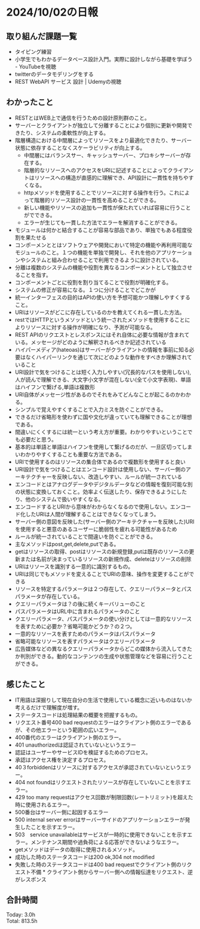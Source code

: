 # 2024/10/02の日報
## 取り組んだ課題一覧
* タイピング練習
* 小学生でもわかるデータベース設計入門。実際に設計しながら基礎を学ぼう - YouTubeを視聴
* twitterのデータモデリングをする
* REST WebAPI サービス 設計 | Udemyの視聴
## わかったこと
* RESTとはWEB上で通信を行うための設計原則群のこと。
* サーバーとクライアントが独立して分離することにより個別に更新や開発できたり、システムの柔軟性が向上する。
* 階層構造における中間層によってリソースをより最適化できたり、サーバー状態に依存することなくスケーラビリティが向上する。
  *  中間層にはバランスサー、キャッシュサーバー、プロキシサーバーが存在する。
  *  階層的なリソースへのアクセスをURIに記述することによってクライアントはリソースへの構造が直感的に理解でき、API設計に一貫性を持ちやすくなる。
  *  httpメソッドを使用することでリソースに対する操作を行う。これによって階層的リソース設計の一貫性を高めることができる。
  *  新しい機能やリソースの追加も一貫性が保たれていれば容易に行うことがでできる。
  *  エラーが生じても一貫した方法でエラーを解消することができる。
*  モジュールは何かと結合することが容易な部品であり、単独でもある程度役割を果たせる
*  コンポーメンととはソフトウェアや開発において特定の機能や再利用可能なモジュールのこと。１つの機能を単独で開発し、それを他のアプリケーションやシステムと組み合わせることで利用できるように設計されている。
*  分離は複数のシステムの機能や役割を異なるコンポーメントとして独立させることを指す。
  *  コンポーメントごとに役割を割り当てることで役割が明確化する。
  *  システムの修正が容易になる。１つに分けることでどこかが
*  統一インターフェスの目的はAPIの使い方を予想可能かつ理解しやすくすること。
*  URIはリソースがどこに存在しているのかを教えてくれる一貫した方法。
*  restではHTTPというメソッドという統一されたメソッドを使用することによりリソースに対する操作が明確になり、予測が可能なる。
*  REST APIのリクエストとレスポンスにはそれ自体に必要な情報が含まれている。メッセージがどのように解釈されるべきか記述されている
*  ハイパーメディア(hateoas)はサーバーがクライアントの情報を事前に知る必要はなくハイパーリンクを通じて次にどのような動作をすべきか理解されていること
*  URI設計で気をつけることは短く入力しやすい(冗長的なパスを使用しない),人が読んで理解できる、大文字小文字が混在しない(全て小文字表現)、単語はハイフンで繋げる,単語は複数形
  *  URI自体がメッセージ性があるのでそれをみてどんなことが起こるのかわかる。
  *  シンプルで覚えやすくすることで入力ミスを防ぐことができる。
  *  できるだけ省略形を使わずに国や文化が違っていても理解できることが理想である。
  *  間違いにくくするには統一という考え方が重要。わかりやすいということでも必要だと思う。
  *  基本的は単語と単語はハイフンを使用して繋げるのだが、一旦区切ってしまいわかりやすくすることも重要な方法である。
  * URIで使用するのはリソースの集合体であるので複数形を使用すると良い
*  URI設計で気をつけることはエンコード設計は使用しない、サーバー側のアーキテクチャーを反映しない、改造しやすい、ルールが統一されている
  *  エンコードとはアナログデータやデジタルデータなどの情報を復刻可能な別の状態に変換しておくこと。効率よく伝送したり、保存できるようにしたり、他のシステムで扱いやすくなる。
  *  エンコードするとURIから意味がわからなくなるので使用しない。エンコード化したURIは人間が理解することはできなくなってしまう。
  *  サーバー側の意図を反映した(サーバー側のアーキテクチャーを反映した)URIを使用すると悪意のあるユーザーに脆弱性を疲れる可能性があるため
  *  ルールが統一されていることで間違いを防ぐことができる。
*  主なメソッドはpost,get,delete,putである。
  *  getはリソースの取得、postはリソースの新規登録,putは既存のリソースの更新または名前が決まっているリソースの新規作成、deleteはリソースの削除
  *  URIはリソースを識別する一意的に識別するもの。
  *  URIは同じでもメソッドを変えることでURIの意味、操作を変更することができる
*  リソースを特定するパラメータは２つ存在して、クエリーパラメータとパスパラメータが存在している。
  *  クエリーパラメータは？の後に続くキーバリューのこと
  *  パスパラメータはURL中に含まれるパラメータのこと
*  クエリーパラメータ、パスパラメータの使い分けとしては一意的なリソースを表すために必要か？省略可能かどうか？の２つ。
  *  一意的なリソースを表すためのパラメータはパスパラメータ
  *  省略可能なリソースを表すパラメータはクエリーパラメータ
*  広告媒体などの異なるクエリーパラメータからどこの媒体から流入してきたか判別ができる。動的なコンテンツの生成や状態管理などを容易に行うことができる。              
## 感じたこと
*  IT用語は深掘りして現在自分の生活で使用している概念に近いものはないか考えるだけで理解度が増す。
*  ステータスコードは処理結果の概要を把握するもの。
*  リクエスト番号400 bad requestのエラーはクライアント側のエラーであるが、その他エラーという範囲の広いエラー。
*  400番代のエラーはクライアント側のエラー。
  *  401 unauthorizedは認証されていないというエラー
  *  認証はユーザーやサービスIDを検証するためのプロセス。
  *  承認はアクセス権を決定するプロセス。
*  40３forbiddenはリソースに対するアクセスが承認されていないというエラー。
*  404 not foundはリクエストされたリソースが存在していないことを示すエラー。
*  429 too many requestはアクセス回数が制限回数(レートリミット)を超えた時に使用されるエラー。
*  500番台はサーバー側に起因するエラー
  *  500 internal server errorはサーバーサイドのアプリケーションエラーが発生したことを示すエラー。
  *  503　service unavailableはサービスが一時的に使用できないことを示すエラー。メンテナンス期間や過負荷による応答ができないようなエラー。
*  getメソッドはデータの取得に使用されるメソッド。
  *  成功した時のステータスコードは200 ok,304 not modified
  *  失敗した時のステータスコードは400 bad requestでクライアント側のリクエスト不備
    *  クライアント側からサーバー側への情報伝達をリクエスト、逆がレスポンス           
## 合計時間  
Today: 3.0h<br>
Total: 813.5h
